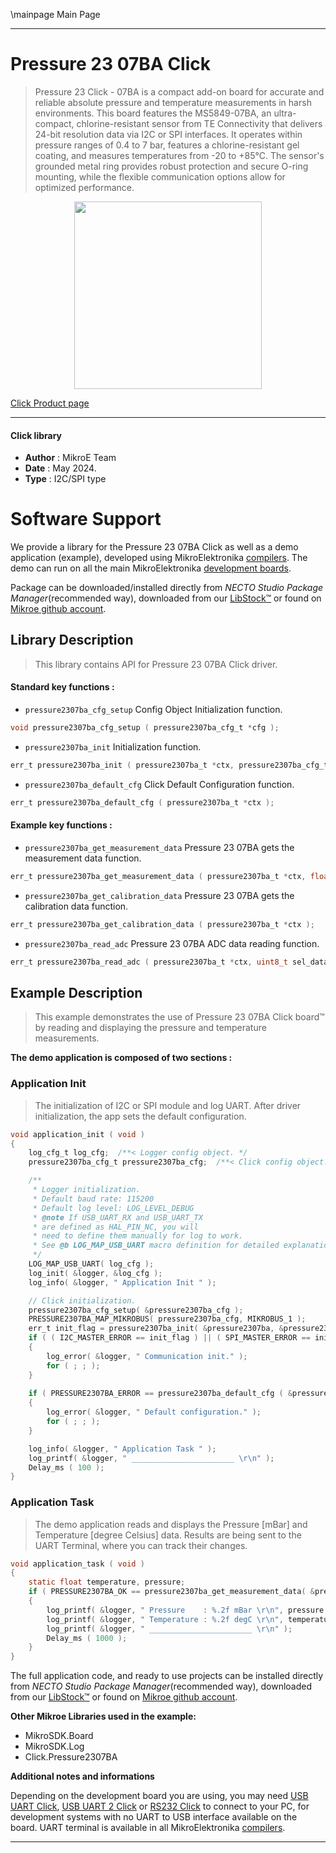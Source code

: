 \mainpage Main Page

---
# Pressure 23 07BA Click

> Pressure 23 Click - 07BA is a compact add-on board for accurate and reliable absolute pressure and temperature measurements in harsh environments. This board features the MS5849-07BA, an ultra-compact, chlorine-resistant sensor from TE Connectivity that delivers 24-bit resolution data via I2C or SPI interfaces. It operates within pressure ranges of 0.4 to 7 bar, features a chlorine-resistant gel coating, and measures temperatures from -20 to +85°C. The sensor's grounded metal ring provides robust protection and secure O-ring mounting, while the flexible communication options allow for optimized performance.

<p align="center">
  <img src="https://download.mikroe.com/images/click_for_ide/pressure2307ba_click.png" height=300px>
</p>

[Click Product page](https://www.mikroe.com/pressure-23-click-07ba)

---


#### Click library

- **Author**        : MikroE Team
- **Date**          : May 2024.
- **Type**          : I2C/SPI type


# Software Support

We provide a library for the Pressure 23 07BA Click
as well as a demo application (example), developed using MikroElektronika
[compilers](https://www.mikroe.com/necto-studio).
The demo can run on all the main MikroElektronika [development boards](https://www.mikroe.com/development-boards).

Package can be downloaded/installed directly from *NECTO Studio Package Manager*(recommended way), downloaded from our [LibStock&trade;](https://libstock.mikroe.com) or found on [Mikroe github account](https://github.com/MikroElektronika/mikrosdk_click_v2/tree/master/clicks).

## Library Description

> This library contains API for Pressure 23 07BA Click driver.

#### Standard key functions :

- `pressure2307ba_cfg_setup` Config Object Initialization function.
```c
void pressure2307ba_cfg_setup ( pressure2307ba_cfg_t *cfg );
```

- `pressure2307ba_init` Initialization function.
```c
err_t pressure2307ba_init ( pressure2307ba_t *ctx, pressure2307ba_cfg_t *cfg );
```

- `pressure2307ba_default_cfg` Click Default Configuration function.
```c
err_t pressure2307ba_default_cfg ( pressure2307ba_t *ctx );
```

#### Example key functions :

- `pressure2307ba_get_measurement_data` Pressure 23 07BA gets the measurement data function.
```c
err_t pressure2307ba_get_measurement_data ( pressure2307ba_t *ctx, float *pressure, float *temperature );
```

- `pressure2307ba_get_calibration_data` Pressure 23 07BA gets the calibration data function.
```c
err_t pressure2307ba_get_calibration_data ( pressure2307ba_t *ctx );
```

- `pressure2307ba_read_adc` Pressure 23 07BA ADC data reading function.
```c
err_t pressure2307ba_read_adc ( pressure2307ba_t *ctx, uint8_t sel_data, uint32_t *adc_data );
```

## Example Description

> This example demonstrates the use of Pressure 23 07BA Click board™ by reading and displaying
> the pressure and temperature measurements.

**The demo application is composed of two sections :**

### Application Init

> The initialization of I2C or SPI module and log UART.
> After driver initialization, the app sets the default configuration.

```c
void application_init ( void )
{
    log_cfg_t log_cfg;  /**< Logger config object. */
    pressure2307ba_cfg_t pressure2307ba_cfg;  /**< Click config object. */

    /** 
     * Logger initialization.
     * Default baud rate: 115200
     * Default log level: LOG_LEVEL_DEBUG
     * @note If USB_UART_RX and USB_UART_TX 
     * are defined as HAL_PIN_NC, you will 
     * need to define them manually for log to work. 
     * See @b LOG_MAP_USB_UART macro definition for detailed explanation.
     */
    LOG_MAP_USB_UART( log_cfg );
    log_init( &logger, &log_cfg );
    log_info( &logger, " Application Init " );

    // Click initialization.
    pressure2307ba_cfg_setup( &pressure2307ba_cfg );
    PRESSURE2307BA_MAP_MIKROBUS( pressure2307ba_cfg, MIKROBUS_1 );
    err_t init_flag = pressure2307ba_init( &pressure2307ba, &pressure2307ba_cfg );
    if ( ( I2C_MASTER_ERROR == init_flag ) || ( SPI_MASTER_ERROR == init_flag ) )
    {
        log_error( &logger, " Communication init." );
        for ( ; ; );
    }
    
    if ( PRESSURE2307BA_ERROR == pressure2307ba_default_cfg ( &pressure2307ba ) )
    {
        log_error( &logger, " Default configuration." );
        for ( ; ; );
    }

    log_info( &logger, " Application Task " );
    log_printf( &logger, " _______________________ \r\n" );
    Delay_ms ( 100 );
}
```

### Application Task

> The demo application reads and displays the Pressure [mBar] 
> and Temperature [degree Celsius] data.
> Results are being sent to the UART Terminal, where you can track their changes.

```c
void application_task ( void )
{
    static float temperature, pressure;
    if ( PRESSURE2307BA_OK == pressure2307ba_get_measurement_data( &pressure2307ba, &pressure, &temperature ) )
    {
        log_printf( &logger, " Pressure    : %.2f mBar \r\n", pressure );
        log_printf( &logger, " Temperature : %.2f degC \r\n", temperature );
        log_printf( &logger, " _______________________ \r\n" );
        Delay_ms ( 1000 );
    }
}
```

The full application code, and ready to use projects can be installed directly from *NECTO Studio Package Manager*(recommended way), downloaded from our [LibStock&trade;](https://libstock.mikroe.com) or found on [Mikroe github account](https://github.com/MikroElektronika/mikrosdk_click_v2/tree/master/clicks).

**Other Mikroe Libraries used in the example:**

- MikroSDK.Board
- MikroSDK.Log
- Click.Pressure2307BA

**Additional notes and informations**

Depending on the development board you are using, you may need
[USB UART Click](https://www.mikroe.com/usb-uart-click),
[USB UART 2 Click](https://www.mikroe.com/usb-uart-2-click) or
[RS232 Click](https://www.mikroe.com/rs232-click) to connect to your PC, for
development systems with no UART to USB interface available on the board. UART
terminal is available in all MikroElektronika
[compilers](https://shop.mikroe.com/compilers).

---
